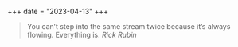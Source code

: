 +++
date = "2023-04-13"
+++

> You can’t step into the same stream twice because it’s always flowing. Everything is.
*Rick Rubin*
